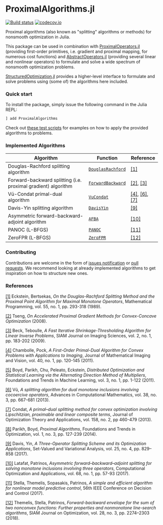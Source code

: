 # ProximalAlgorithms.jl

[![Build status](https://github.com/kul-forbes/ProximalAlgorithms.jl/workflows/CI/badge.svg)](https://github.com/lostella/ProximalAlgorithms.jl/actions?query=workflow%3ACI)
[![codecov.io](http://codecov.io/github/kul-forbes/ProximalAlgorithms.jl/coverage.svg?branch=master)](http://codecov.io/github/kul-forbes/ProximalAlgorithms.jl?branch=master)

Proximal algorithms (also known as "splitting" algorithms or methods) for nonsmooth optimization in Julia.

This package can be used in combination with [ProximalOperators.jl](https://github.com/kul-forbes/ProximalOperators.jl) (providing first-order primitives, i.e. gradient and proximal mapping, for numerous cost functions) and [AbstractOperators.jl](https://github.com/kul-forbes/AbstractOperators.jl) (providing several linear and nonlinear operators) to formulate and solve a wide spectrum of nonsmooth optimization problems.

[StructuredOptimization.jl](https://github.com/kul-forbes/StructuredOptimization.jl) provides a higher-level interface to formulate and solve problems using (some of) the algorithms here included.

### Quick start

To install the package, simply issue the following command in the Julia REPL:

```julia
] add ProximalAlgorithms
```

Check out [these test scripts](test/problems) for examples on how to apply
the provided algorithms to problems.

### Implemented Algorithms

Algorithm                             | Function      | Reference
--------------------------------------|---------------|-----------
Douglas-Rachford splitting algorithm  | [`DouglasRachford`](src/algorithms/douglasrachford.jl) | [[1]][eckstein_1989]
Forward-backward splitting (i.e. proximal gradient) algorithm | [`ForwardBackward`](src/algorithms/forwardbackward.jl) | [[2]][tseng_2008], [[3]][beck_2009]
Vũ-Condat primal-dual algorithm       | [`VuCondat`](src/algorithms/primaldual.jl) | [[4]][chambolle_2011], [[6]][vu_2013], [[7]][condat_2013]
Davis-Yin splitting algorithm         | [`DavisYin`](src/algorithms/davisyin.jl) | [[9]][davis_2017]
Asymmetric forward-backward-adjoint algorithm | [`AFBA`](src/algorithms/primaldual.jl) | [[10]][latafat_2017]
PANOC (L-BFGS)                        | [`PANOC`](src/algorithms/panoc.jl) | [[11]][stella_2017]
ZeroFPR (L-BFGS)                      | [`ZeroFPR`](src/algorithms/zerofpr.jl) | [[12]][themelis_2018]

### Contributing

Contributions are welcome in the form of [issues notification](https://github.com/kul-forbes/ProximalAlgorithms.jl/issues) or [pull requests](https://github.com/kul-forbes/ProximalAlgorithms.jl/pulls). We recommend looking at already implemented algorithms to get inspiration on how to structure new ones.

### References

[[1]][eckstein_1989] Eckstein, Bertsekas, *On the Douglas-Rachford Splitting Method and the Proximal Point Algorithm for Maximal Monotone Operators*, Mathematical Programming, vol. 55, no. 1, pp. 293-318 (1989).

[[2]][tseng_2008] Tseng, *On Accelerated Proximal Gradient Methods for Convex-Concave Optimization* (2008).

[[3]][beck_2009] Beck, Teboulle, *A Fast Iterative Shrinkage-Thresholding Algorithm for Linear Inverse Problems*, SIAM Journal on Imaging Sciences, vol. 2, no. 1, pp. 183-202 (2009).

[[4]][chambolle_2011] Chambolle, Pock, *A First-Order Primal-Dual Algorithm for Convex Problems with Applications to Imaging*, Journal of Mathematical Imaging and Vision, vol. 40, no. 1, pp. 120-145 (2011).

[[5]][boyd_2011] Boyd, Parikh, Chu, Peleato, Eckstein, *Distributed Optimization and Statistical Learning via the Alternating Direction Method of Multipliers*, Foundations and Trends in Machine Learning, vol. 3, no. 1, pp. 1-122 (2011).

[[6]][vu_2013] Vũ, *A splitting algorithm for dual monotone inclusions involving cocoercive operators*, Advances in Computational Mathematics, vol. 38, no. 3, pp. 667-681 (2013).

[[7]][condat_2013] Condat, *A primal–dual splitting method for convex optimization involving Lipschitzian, proximable and linear composite terms*, Journal of Optimization Theory and Applications, vol. 158, no. 2, pp 460-479 (2013).

[[8]][parikh_2014] Parikh, Boyd, *Proximal Algorithms*, Foundations and Trends in Optimization, vol. 1, no. 3, pp. 127-239 (2014).

[[9]][davis_2017] Davis, Yin, *A Three-Operator Splitting Scheme and its Optimization Applications*, Set-Valued and Variational Analysis, vol. 25, no. 4, pp. 829–858 (2017).

[[10]][latafat_2017] Latafat, Patrinos, *Asymmetric forward–backward–adjoint splitting for solving monotone inclusions involving three operators*, Computational Optimization and Applications, vol. 68, no. 1, pp. 57-93 (2017).

[[11]][stella_2017] Stella, Themelis, Sopasakis, Patrinos, *A simple and efficient algorithm for nonlinear model predictive control*, 56th IEEE Conference on Decision and Control (2017).

[[12]][themelis_2018] Themelis, Stella, Patrinos, *Forward-backward envelope for the sum of two nonconvex functions: Further properties and nonmonotone line-search algorithms*, SIAM Journal on Optimization, vol. 28, no. 3, pp. 2274–2303 (2018).


[eckstein_1989]: https://link.springer.com/article/10.1007/BF01581204
[tseng_2008]: http://www.mit.edu/~dimitrib/PTseng/papers/apgm.pdf
[beck_2009]: http://epubs.siam.org/doi/abs/10.1137/080716542
[chambolle_2011]: https://link.springer.com/article/10.1007/s10851-010-0251-1
[boyd_2011]: http://www.nowpublishers.com/article/Details/MAL-016
[parikh_2014]: http://www.nowpublishers.com/article/Details/OPT-003
[themelis_2018]: https://epubs.siam.org/doi/10.1137/16M1080240
[latafat_2017]: https://link.springer.com/article/10.1007/s10589-017-9909-6
[stella_2017]: https://doi.org/10.1109/CDC.2017.8263933
[condat_2013]: https://link.springer.com/article/10.1007/s10957-012-0245-9
[vu_2013]: https://link.springer.com/article/10.1007/s10444-011-9254-8
[davis_2017]: https://link.springer.com/article/10.1007/s11228-017-0421-z
